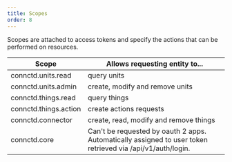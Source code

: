 ```yaml
---
title: Scopes
order: 8
---
```


Scopes are attached to access tokens and specify the actions that can be performed on resources.

Scope | Allows requesting entity to...
---------- | -------
connctd.units.read | query units
connctd.units.admin | create, modify and remove units
connctd.things.read | query things
connctd.things.action | create actions requests
connctd.connector | create, read, modify and remove things
connctd.core | Can't be requested by oauth 2 apps. Automatically assigned to user token retrieved via /api/v1/auth/login.
